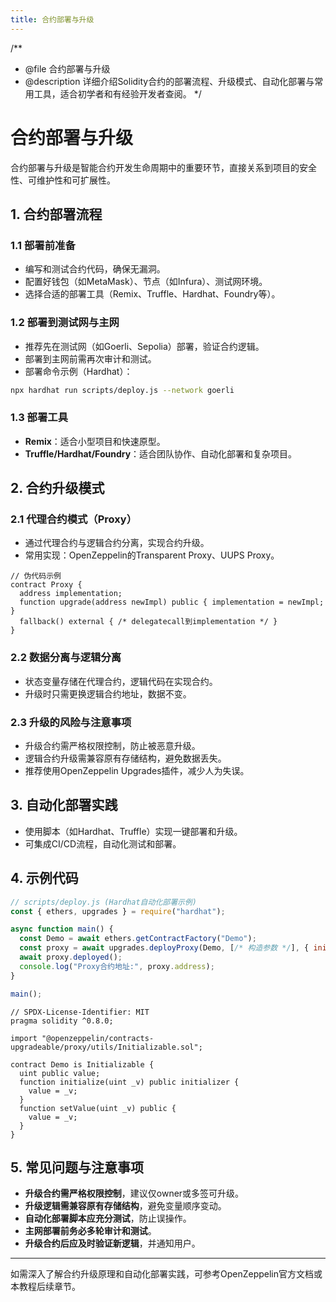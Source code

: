 ```yaml
---
title: 合约部署与升级
---
```


/**
 * @file 合约部署与升级
 * @description 详细介绍Solidity合约的部署流程、升级模式、自动化部署与常用工具，适合初学者和有经验开发者查阅。
 */

# 合约部署与升级

合约部署与升级是智能合约开发生命周期中的重要环节，直接关系到项目的安全性、可维护性和可扩展性。

## 1. 合约部署流程

### 1.1 部署前准备
- 编写和测试合约代码，确保无漏洞。
- 配置好钱包（如MetaMask）、节点（如Infura）、测试网环境。
- 选择合适的部署工具（Remix、Truffle、Hardhat、Foundry等）。

### 1.2 部署到测试网与主网
- 推荐先在测试网（如Goerli、Sepolia）部署，验证合约逻辑。
- 部署到主网前需再次审计和测试。
- 部署命令示例（Hardhat）：

```bash
npx hardhat run scripts/deploy.js --network goerli
```

### 1.3 部署工具
- **Remix**：适合小型项目和快速原型。
- **Truffle/Hardhat/Foundry**：适合团队协作、自动化部署和复杂项目。

## 2. 合约升级模式

### 2.1 代理合约模式（Proxy）
- 通过代理合约与逻辑合约分离，实现合约升级。
- 常用实现：OpenZeppelin的Transparent Proxy、UUPS Proxy。

```solidity
// 伪代码示例
contract Proxy {
  address implementation;
  function upgrade(address newImpl) public { implementation = newImpl; }
  fallback() external { /* delegatecall到implementation */ }
}
```

### 2.2 数据分离与逻辑分离
- 状态变量存储在代理合约，逻辑代码在实现合约。
- 升级时只需更换逻辑合约地址，数据不变。

### 2.3 升级的风险与注意事项
- 升级合约需严格权限控制，防止被恶意升级。
- 逻辑合约升级需兼容原有存储结构，避免数据丢失。
- 推荐使用OpenZeppelin Upgrades插件，减少人为失误。

## 3. 自动化部署实践
- 使用脚本（如Hardhat、Truffle）实现一键部署和升级。
- 可集成CI/CD流程，自动化测试和部署。

## 4. 示例代码

```js
// scripts/deploy.js (Hardhat自动化部署示例)
const { ethers, upgrades } = require("hardhat");

async function main() {
  const Demo = await ethers.getContractFactory("Demo");
  const proxy = await upgrades.deployProxy(Demo, [/* 构造参数 */], { initializer: 'initialize' });
  await proxy.deployed();
  console.log("Proxy合约地址:", proxy.address);
}

main();
```

```solidity
// SPDX-License-Identifier: MIT
pragma solidity ^0.8.0;

import "@openzeppelin/contracts-upgradeable/proxy/utils/Initializable.sol";

contract Demo is Initializable {
  uint public value;
  function initialize(uint _v) public initializer {
    value = _v;
  }
  function setValue(uint _v) public {
    value = _v;
  }
}
```

## 5. 常见问题与注意事项
- **升级合约需严格权限控制**，建议仅owner或多签可升级。
- **升级逻辑需兼容原有存储结构**，避免变量顺序变动。
- **自动化部署脚本应充分测试**，防止误操作。
- **主网部署前务必多轮审计和测试**。
- **升级合约后应及时验证新逻辑**，并通知用户。

---

如需深入了解合约升级原理和自动化部署实践，可参考OpenZeppelin官方文档或本教程后续章节。 